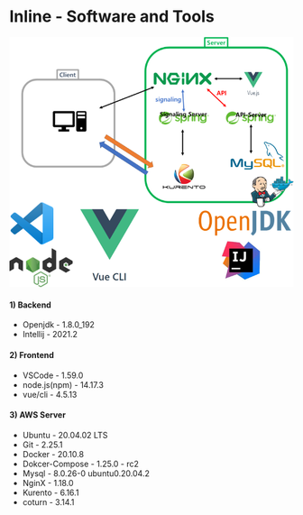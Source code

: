 # Inline - Software and Tools



![image-20210819203939688](software_tools.assets/image-20210819203939688.png)



#### 1) Backend

- Openjdk - 1.8.0_192
- Intellij - 2021.2



#### 2) Frontend

- VSCode - 1.59.0
- node.js(npm) - 14.17.3
- vue/cli - 4.5.13



#### 3) AWS Server

- Ubuntu - 20.04.02 LTS
- Git - 2.25.1
- Docker - 20.10.8
- Dokcer-Compose - 1.25.0 - rc2
- Mysql - 8.0.26-0 ubuntu0.20.04.2
- NginX - 1.18.0
- Kurento - 6.16.1
- coturn - 3.14.1